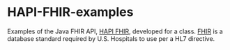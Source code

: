 # HAPI-FHIR-examples

Examples of the Java FHIR API, [HAPI FHIR](http://hapifhir.io/), developed for a class.  [FHIR](https://www.hl7.org/fhir/summary.html) is a database standard required by U.S. Hospitals to use per a HL7 directive.
